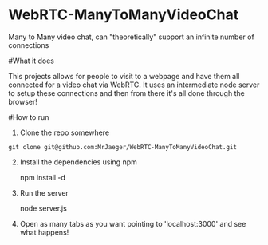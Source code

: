 WebRTC-ManyToManyVideoChat
==========================

Many to Many video chat, can "theoretically" support an infinite number of connections

#What it does

This projects allows for people to visit to a webpage and have them all connected for a video chat via WebRTC.  It uses an intermediate node server to setup these connections and then from there it's all done through the browser!

#How to run

1.  Clone the repo somewhere  

`git clone git@github.com:MrJaeger/WebRTC-ManyToManyVideoChat.git`

2.  Install the dependencies using npm  

	npm install -d

3.  Run the server  

	node server.js

4.  Open as many tabs as you want pointing to 'localhost:3000' and see what happens!
	

